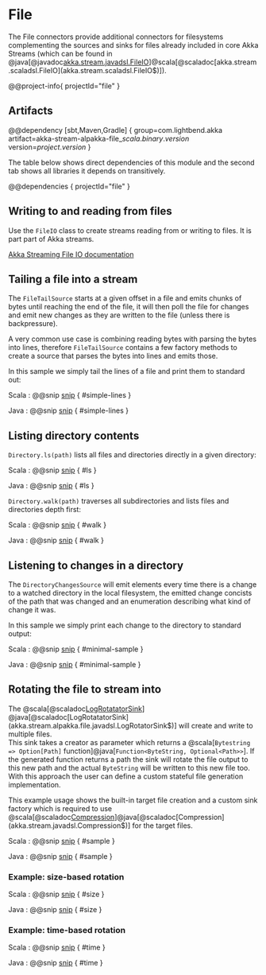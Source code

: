 # File

The File connectors provide additional connectors for filesystems complementing
the sources and sinks for files already included in core Akka Streams
(which can be found in @java[@javadoc[akka.stream.javadsl.FileIO](akka.stream.javadsl.FileIO$)]@scala[@scaladoc[akka.stream.scaladsl.FileIO](akka.stream.scaladsl.FileIO$)]).

@@project-info{ projectId="file" }

## Artifacts

@@dependency [sbt,Maven,Gradle] {
  group=com.lightbend.akka
  artifact=akka-stream-alpakka-file_$scala.binary.version$
  version=$project.version$
}

The table below shows direct dependencies of this module and the second tab shows all libraries it depends on transitively.

@@dependencies { projectId="file" }


## Writing to and reading from files

Use the `FileIO` class to create streams reading from or writing to files. It is part part of Akka streams. 

[Akka Streaming File IO documentation](https://doc.akka.io/docs/akka/current/stream/stream-io.html#streaming-file-io)


## Tailing a file into a stream

The `FileTailSource` starts at a given offset in a file and emits chunks of bytes until reaching
the end of the file, it will then poll the file for changes and emit new changes as they are written
 to the file (unless there is backpressure).

A very common use case is combining reading bytes with parsing the bytes into lines, therefore
`FileTailSource` contains a few factory methods to create a source that parses the bytes into
lines and emits those.

In this sample we simply tail the lines of a file and print them to standard out:

Scala
: @@snip [snip](/file/src/test/scala/docs/scaladsl/FileTailSourceSpec.scala) { #simple-lines }

Java
: @@snip [snip](/file/src/test/java/docs/javadsl/FileTailSourceTest.java) { #simple-lines }

## Listing directory contents

`Directory.ls(path)` lists all files and directories
directly in a given directory:

Scala
: @@snip [snip](/file/src/test/scala/docs/scaladsl/DirectorySpec.scala) { #ls }

Java
: @@snip [snip](/file/src/test/java/docs/javadsl/DirectoryTest.java) { #ls }

`Directory.walk(path)` traverses all subdirectories and lists
files and directories depth first:

Scala
: @@snip [snip](/file/src/test/scala/docs/scaladsl/DirectorySpec.scala) { #walk }

Java
: @@snip [snip](/file/src/test/java/docs/javadsl/DirectoryTest.java) { #walk }

## Listening to changes in a directory

The `DirectoryChangesSource` will emit elements every time there is a change to a watched directory
in the local filesystem, the emitted change concists of the path that was changed and an enumeration
describing what kind of change it was.

In this sample we simply print each change to the directory to standard output:

Scala
: @@snip [snip](/file/src/test/scala/docs/scaladsl/DirectoryChangesSourceSpec.scala) { #minimal-sample }

Java
: @@snip [snip](/file/src/test/java/docs/javadsl/DirectoryChangesSourceTest.java) { #minimal-sample }

## Rotating the file to stream into 

The @scala[@scaladoc[LogRotatatorSink](akka.stream.alpakka.file.scaladsl.LogRotatorSink$)]
 @java[@scaladoc[LogRotatatorSink](akka.stream.alpakka.file.javadsl.LogRotatorSink$)] will create and 
 write to multiple files.  
This sink takes a creator as parameter which returns a
 @scala[`Bytestring => Option[Path]` function]@java[`Function<ByteString, Optional<Path>>`]. If the generated function returns a path
 the sink will rotate the file output to this new path and the actual `ByteString` will be
  written to this new file too.
 With this approach the user can define a custom stateful file generation implementation.

This example usage shows the built-in target file creation and a custom sink factory which is required to use @scala[@scaladoc[Compression](akka.stream.scaladsl.Compression$)]@java[@scaladoc[Compression](akka.stream.javadsl.Compression$)] for the target files.

Scala
: @@snip [snip](/file/src/test/scala/docs/scaladsl/LogRotatorSinkSpec.scala) { #sample }

Java
: @@snip [snip](/file/src/test/java/docs/javadsl/LogRotatorSinkTest.java) { #sample }

### Example: size-based rotation

Scala
: @@snip [snip](/file/src/test/scala/docs/scaladsl/LogRotatorSinkSpec.scala) { #size }

Java
: @@snip [snip](/file/src/test/java/docs/javadsl/LogRotatorSinkTest.java) { #size }

### Example: time-based rotation

Scala
: @@snip [snip](/file/src/test/scala/docs/scaladsl/LogRotatorSinkSpec.scala) { #time }

Java
: @@snip [snip](/file/src/test/java/docs/javadsl/LogRotatorSinkTest.java) { #time }
